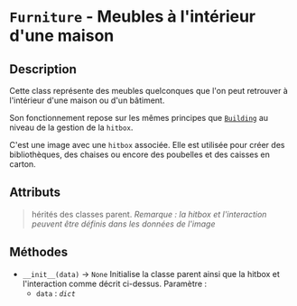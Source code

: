 # `Furniture` - Meubles à l'intérieur d'une maison

## Description

Cette class représente des meubles quelconques que l'on peut retrouver à l'intérieur d'une maison ou d'un bâtiment.

Son fonctionnement repose sur les mêmes principes que [`Building`](building.md) au niveau de la gestion de la `hitbox`.

C'est une image avec une `hitbox` associée. Elle est utilisée pour créer des bibliothèques, des chaises ou encore des poubelles et des caisses en carton.

## Attributs
> hérités des classes parent.
*Remarque : la hitbox et l'interaction peuvent être définis dans les données de l'image*

## Méthodes
- `__init__(data)` &rarr; `None`
  Initialise la classe parent ainsi que la hitbox et l'interaction comme décrit ci-dessus.
  Paramètre :
  * `data` : *`dict`*
